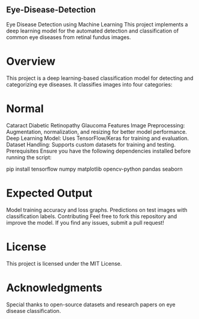 ## Eye-Disease-Detection
Eye Disease Detection using Machine Learning This project implements a deep learning model for the automated detection and classification of common eye diseases from retinal fundus images.

# Overview
This project is a deep learning-based classification model for detecting and categorizing eye diseases. It classifies images into four categories:

# Normal
Cataract
Diabetic Retinopathy
Glaucoma
Features
Image Preprocessing: Augmentation, normalization, and resizing for better model performance.
Deep Learning Model: Uses TensorFlow/Keras for training and evaluation.
Dataset Handling: Supports custom datasets for training and testing.
Prerequisites
Ensure you have the following dependencies installed before running the script:

pip install tensorflow numpy matplotlib opencv-python pandas seaborn


# Expected Output

Model training accuracy and loss graphs.
Predictions on test images with classification labels.
Contributing
Feel free to fork this repository and improve the model. If you find any issues, submit a pull request!

# License
This project is licensed under the MIT License.

# Acknowledgments
Special thanks to open-source datasets and research papers on eye disease classification.
